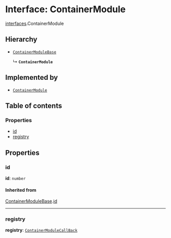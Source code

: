 # Interface: ContainerModule

[interfaces](/auto-docs/fixed-layout-editor/modules/interfaces.md).ContainerModule

## Hierarchy

* [`ContainerModuleBase`](/auto-docs/fixed-layout-editor/interfaces/interfaces.ContainerModuleBase.md)

  ↳ **`ContainerModule`**

## Implemented by

* [`ContainerModule`](/auto-docs/fixed-layout-editor/classes/ContainerModule.md)

## Table of contents

### Properties

* [id](/auto-docs/fixed-layout-editor/interfaces/interfaces.ContainerModule.md#id)
* [registry](/auto-docs/fixed-layout-editor/interfaces/interfaces.ContainerModule.md#registry)

## Properties

### id

**id**: `number`

#### Inherited from

[ContainerModuleBase](/auto-docs/fixed-layout-editor/interfaces/interfaces.ContainerModuleBase.md).[id](/auto-docs/fixed-layout-editor/interfaces/interfaces.ContainerModuleBase.md#id)

***

### registry

**registry**: [`ContainerModuleCallBack`](/auto-docs/fixed-layout-editor/types/interfaces.ContainerModuleCallBack.md)
